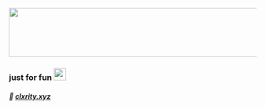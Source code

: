 <img src='https://images-ext-2.discordapp.net/external/8uuKde1ImqkoDbTfXjOQeXZaadPTujKNXClOHXjTgEw/https/i.gyazo.com/a623b03394d2a4807cace4f4835884a1.png'
width="750px" height="100px" />
### <span>just for fun <img src='https://media.discordapp.net/attachments/939974049361190912/982157090682449940/green_ish_pixel_fountain_art.gif' style='top: 0px; right: 0px;' width='25px' height='25px' /></span>
##### 🔗 [clxrity.xyz](https://clxrity.xyz)
